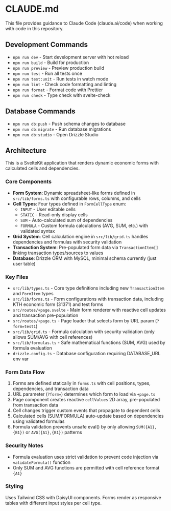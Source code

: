 # CLAUDE.md

This file provides guidance to Claude Code (claude.ai/code) when working with code in this repository.

## Development Commands

- `npm run dev` - Start development server with hot reload
- `npm run build` - Build for production
- `npm run preview` - Preview production build
- `npm run test` - Run all tests once
- `npm run test:unit` - Run tests in watch mode
- `npm run lint` - Check code formatting and linting
- `npm run format` - Format code with Prettier
- `npm run check` - Type check with svelte-check

## Database Commands

- `npm run db:push` - Push schema changes to database
- `npm run db:migrate` - Run database migrations
- `npm run db:studio` - Open Drizzle Studio

## Architecture

This is a SvelteKit application that renders dynamic economic forms with calculated cells and dependencies.

### Core Components

- **Form System**: Dynamic spreadsheet-like forms defined in `src/lib/forms.ts` with configurable rows, columns, and cells
- **Cell Types**: Four types defined in `FormCellType` enum:
  - `INPUT` - User editable cells
  - `STATIC` - Read-only display cells
  - `SUM` - Auto-calculated sum of dependencies
  - `FORMULA` - Custom formula calculations (AVG, SUM, etc.) with validated syntax
- **Grid System**: Cell calculation engine in `src/lib/grid.ts` handles dependencies and formulas with security validation
- **Transaction System**: Pre-populated form data via `TransactionItem[]` linking transaction types/sources to values
- **Database**: Drizzle ORM with MySQL, minimal schema currently (just user table)

### Key Files

- `src/lib/types.ts` - Core type definitions including new `TransactionItem` and `FormItem` types
- `src/lib/forms.ts` - Form configurations with transaction data, including KTH economic form (31371) and test forms
- `src/routes/+page.svelte` - Main form renderer with reactive cell updates and transaction pre-population
- `src/routes/+page.ts` - Page loader that selects form by URL param (`?form=test1`)
- `src/lib/grid.ts` - Formula calculation with security validation (only allows SUM/AVG with cell references)
- `src/lib/formulas.ts` - Safe mathematical functions (SUM, AVG) used by formula evaluation
- `drizzle.config.ts` - Database configuration requiring DATABASE_URL env var

### Form Data Flow

1. Forms are defined statically in `forms.ts` with cell positions, types, dependencies, and transaction data
2. URL parameter (`?form=`) determines which form to load via `+page.ts`
3. Page component creates reactive `cellValues` 2D array, pre-populated from transaction data
4. Cell changes trigger custom events that propagate to dependent cells
5. Calculated cells (SUM/FORMULA) auto-update based on dependencies using validated formulas
6. Formula validation prevents unsafe eval() by only allowing `SUM({A1},{B1})` or `AVG({A1},{B1})` patterns

### Security Notes

- Formula evaluation uses strict validation to prevent code injection via `validateFormula()` function
- Only SUM and AVG functions are permitted with cell reference format `{A1}`

### Styling

Uses Tailwind CSS with DaisyUI components. Forms render as responsive tables with different input styles per cell type.
